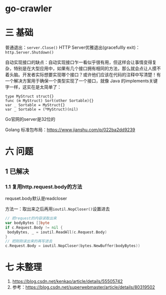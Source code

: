 # go-crawler

# 三 基础
普通退出：`server.Close()`
HTTP Server优雅退出(gracefullly exit)：`http.Server.Shutdown()`

自动实现接口的缺点：自动实现接口乍一看似乎很有用，但这样会让事情变得复杂，特别是在大型应用中，如果有几个接口拥有相同的方法，那么就会点让人摸不着头脑。开发者实际想要实现哪个接口？或许他们应该在代码的注释中写清楚！有一个解决方案用于确保一个类型实现了一个接口，就像 Java 的implements关键字一样，这实在是太简单了：
```golang
type MyStruct struct{} 
func (m MyStruct) Sort(other Sortable){} 
var _ Sortable = MyStruct{} 
var _ Sortable = (*MyStruct)(nil) 
```

Go官网的server是32位的

Golang 标准包布局：https://www.jianshu.com/p/022ba2dd9239

# 六 问题
## 1 已解决
### 1.1 复用http.request.body的方法
requset.body默认是readcloser

方法一：取出来之后再用`ioutil.NopCloser()`设置进去
```go
// 把request的内容读取出来
var bodyBytes []byte
if c.Request.Body != nil {
 bodyBytes, _ = ioutil.ReadAll(c.Request.Body)
}
// 把刚刚读出来的再写进去
c.Request.Body = ioutil.NopCloser(bytes.NewBuffer(bodyBytes))
```

# 七 未整理
1. https://blog.csdn.net/kenkao/article/details/55505742
2. 参考：https://blog.csdn.net/superwebmaster/article/details/80319502